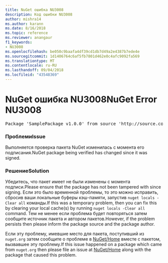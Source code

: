 ```yaml
---
title: NuGet ошибка NU3008
description: Код ошибки NU3008
author: mishra14
ms.author: karann
ms.date: 8/16/2018
ms.topic: reference
ms.reviewer: anangaur
f1_keywords:
- NU3008
ms.openlocfilehash: be050c9baafa4df39cd1db7d49a2e4387b7ede4e
ms.sourcegitcommit: 1d1406764c6af5fb7801d462e0c4afc9092fa569
ms.translationtype: MT
ms.contentlocale: ru-RU
ms.lasthandoff: 09/04/2018
ms.locfileid: "43548369"
---
```

# <a name="nuget-error-nu3008"></a><span data-ttu-id="feef3-103">NuGet ошибка NU3008</span><span class="sxs-lookup"><span data-stu-id="feef3-103">NuGet Error NU3008</span></span>

<pre>Package 'SamplePackage v1.0.0' from source 'http://source.com/index.json': The package integrity check failed.</pre>

### <a name="issue"></a><span data-ttu-id="feef3-104">Проблеми</span><span class="sxs-lookup"><span data-stu-id="feef3-104">Issue</span></span>

<span data-ttu-id="feef3-105">Выполняется проверка пакета NuGet изменилась с момента его подписания.</span><span class="sxs-lookup"><span data-stu-id="feef3-105">NuGet package being verified has changed since it was signed.</span></span>


### <a name="solution"></a><span data-ttu-id="feef3-106">Решение</span><span class="sxs-lookup"><span data-stu-id="feef3-106">Solution</span></span>

<span data-ttu-id="feef3-107">Убедитесь, что пакет имеет не были изменены с момента подписи.</span><span class="sxs-lookup"><span data-stu-id="feef3-107">Please ensure that the package has not been tampered with since signing.</span></span> <span data-ttu-id="feef3-108">Если это было временной проблемы, то это можно исправить, сбросив ваши локальные буферы кэш-памяти, запустив `nuget locals -Clear all` команды.</span><span class="sxs-lookup"><span data-stu-id="feef3-108">If this was a temporary problem, then you can fix this by clearing your local cache(s) by running `nuget locals -Clear all` command.</span></span> <span data-ttu-id="feef3-109">Тем не менее если проблема будет повторяться затем сообщите источник пакета и автором пакетов.</span><span class="sxs-lookup"><span data-stu-id="feef3-109">However, if the problem persists then please inform the package source and the package author.</span></span>

<span data-ttu-id="feef3-110">Если эту проблему, имевшие место для пакета, поступивший из `nuget.org` затем сообщите о проблеме в [NuGet/Home](https://github.com/NuGet/Home/issues) вместе с пакетом, вызвавшее эту проблему.</span><span class="sxs-lookup"><span data-stu-id="feef3-110">If this issue happened on a package which came from `nuget.org` then please file an issue at [NuGet/Home](https://github.com/NuGet/Home/issues) along with the package that caused this problem.</span></span>


